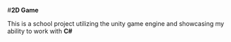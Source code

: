 #**2D Game**

This is a school project utilizing the unity game engine and showcasing my ability to work with **C#**
